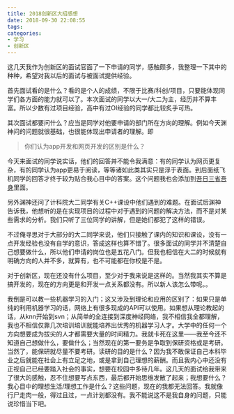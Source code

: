 ```yaml
---
title: 2018创新区大招感想
date: 2018-09-30 22:08:55
tags:
categories:
- 学习
- 创新区
---
```


这几天我作为创新区的面试官面了一下申请的同学，感触颇多，我整理一下其中的种种，希望对我以后的面试与被面试提供经验。

<!--more-->

首先面试看的是什么？看的是个人的成绩，不限于比赛/科创/项目，只要能体现同学们各方面的能力就可以了。本次面试的同学以大一/大二为主，经历并不算丰富。所以少数有过项目经验，高中有过OI经验的同学都比较炙手可热。

其次面试都要问什么？应当是同学对他要申请的部门所在方向的理解。例如今天渊神问的问题就很基础，也很能体现出申请者的理解。即

> 你们认为app开发和网页开发的区别是什么？

今天来面试的同学说实话，他们的回答并不能令我满意：有的同学认为网页更复杂，有的同学认为app更易于阅读，等等诸如此类其实只是浮于表面。到后面纸飞机同学的回答才终于较为贴合我心目中的答案。这个问题我也会添加到[吾日三省吾身](https://github.com/40m41h42t/question)里面。

另外渊神还问了计科院大二同学有关C++课设中他们遇到的难题。在面试后渊神告诉我，他想听的是在实现项目的过程中对于遇到的问题的解决方法，而不是对某些需求的分析。我们只听了三位同学的讲解，但是她们都犯了这样的错误。

不过俺寻思对于大部分的大二同学来说，他们只接触了课内的知识和课设，没有一点开发经验也没有自学的意识，答成这样也算不错了。很多面试的同学并不清楚自己想要做什么，所以他们申请的岗位也是五花八门。但我也相信在大二的时候就有明确方向的人并不多，就算有，也不可能都在你校是不是。

对于创新区，现在还没有什么项目，至少对于我来说是这样的。当然我其实不算是搞开发的，现在的方向更是和开发一点关系都没有。所以新人该怎么带呢。。

我倒是可以教一些机器学习的入门；这又涉及到理论和应用的区别了：如果只是单纯的利用机器学习的话，网络上有很多现成的API可以使用。如果想从理论教起的话，从knn开始到svn；从简单的全连接到深度神经网络，我不相信我全都理解，我也不相信仅靠几次培训培训就能培养出优秀的机器学习人才。大学中的任何一个方向想要成为拔尖的人才都需要大量的时间精力。我就卡死在这里——我至今还不知道自己想做什么，要做什么；当然现在的第一要务是争取到保研资格或是考研。当然了，能保研就尽量不要考研。读研的目的是什么？因为我不敢保证自己本科毕业之后就能在社会上有立足之地，或是拿到自己理想的薪酬。而且我内心中还没有正视自己已经要踏入社会的事实，想要在校园中多待几年。这几天的面试给我带来了很大的感触，忍不住想要写点东西，最后都开始思维发散了起来；我想要什么？我心目中的理想生活/理想工作是什么？这些问题，现在的我都无法回答。我就像行尸走肉一般，得过且过，一点计划都没有。我不能说这不是我自身的问题，只能说珍惜当下吧。